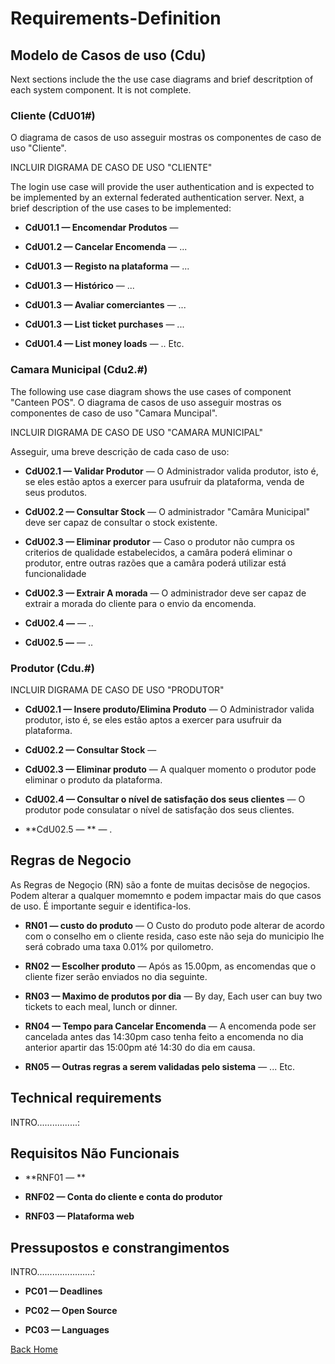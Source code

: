 # Requirements-Definition

## Modelo de Casos de uso (Cdu)
Next sections include the the use case diagrams and brief descritption of each system component. It is not complete. 

### Cliente (CdU01#)
O diagrama de casos de uso asseguir mostras os componentes de caso de uso "Cliente".

INCLUIR DIGRAMA DE CASO DE USO "CLIENTE"

The login use case will provide the user authentication and is expected to be implemented by an external federated authentication server. Next, a brief description of the use cases to be implemented:

* **CdU01.1 — Encomendar Produtos** — 

* **CdU01.2 — Cancelar Encomenda** — ...


* **CdU01.3 — Registo na plataforma** — ...

* **CdU01.3 — Histórico** — ...

* **CdU01.3 — Avaliar comerciantes** — ...

* **CdU01.3 — List ticket purchases** — ...

* **CdU01.4 — List money loads** — ..
Etc.


### Camara Municipal (Cdu2.#)
The following use case diagram shows the use cases of component "Canteen POS".
O diagrama de casos de uso asseguir mostras os componentes de caso de uso "Camara Muncipal".

INCLUIR DIGRAMA DE CASO DE USO "CAMARA MUNICIPAL"

Asseguir, uma breve descrição de cada caso de uso:

* **CdU02.1 — Validar Produtor** —  O Administrador valida produtor, isto é, se eles estão aptos a exercer para usufruir da plataforma, venda de seus produtos.

* **CdU02.2 — Consultar Stock** — O administrador "Camâra Municipal" deve ser capaz de consultar o stock existente.

* **CdU02.3 — Eliminar produtor** — Caso o produtor não cumpra os criterios de qualidade estabelecidos, a camâra poderá eliminar o produtor, entre outras razões que a camâra poderá utilizar está funcionalidade

* **CdU02.3 — Extrair A morada** — O administrador deve ser capaz de extrair a morada do cliente para o envio da encomenda.

* **CdU02.4 —** — ..

* **CdU02.5 —** — ..

### Produtor (Cdu.#)

INCLUIR DIGRAMA DE CASO DE USO "PRODUTOR"

* **CdU02.1 — Insere produto/Elimina Produto** —  O Administrador valida produtor, isto é, se eles estão aptos a exercer para usufruir da plataforma.

* **CdU02.2 — Consultar Stock** — 
* **CdU02.3 — Eliminar produto** —  A qualquer momento o produtor pode eliminar o produto da plataforma.

* **CdU02.4 — Consultar o nível de satisfação dos seus clientes** — O produtor pode consulatar o nível de satisfação dos seus clientes.

* **CdU02.5 — ** — .


## Regras de Negocio
As Regras de Negoçio (RN) são a fonte de muitas decisõse de negoçios. Podem alterar a qualquer momemnto e podem impactar mais do que casos de uso. É importante seguir e identifica-los.
* **RN01 — custo do produto** — O Custo do produto pode alterar de acordo com o conselho em o cliente resida, caso este não seja do municipio lhe será cobrado uma taxa 0.01% por quilometro.

* **RN02 — Escolher produto** — Após as 15.00pm, as encomendas que o cliente fizer serão enviados no dia seguinte.

* **RN03 — Maximo de produtos por dia** — By day, Each user can buy two tickets to each meal, lunch or dinner.

* **RN04 — Tempo para Cancelar Encomenda** — A encomenda pode ser cancelada antes das 14:30pm caso tenha feito a encomenda no dia anterior apartir das 15:00pm até 14:30 do dia em causa.

* **RN05 — Outras regras a serem validadas pelo sistema** — ...
Etc.


## Technical requirements
INTRO................:

## Requisitos Não Funcionais

* **RNF01 — ** 

* **RNF02 — Conta do cliente e conta do produtor**

* **RNF03 — Plataforma web** 

## Pressupostos e constrangimentos

INTRO......................:

* **PC01 — Deadlines**

* **PC02 — Open Source** 

* **PC03 — Languages** 

[Back Home](Home)